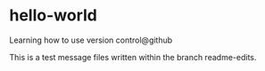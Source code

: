 # hello-world
Learning how to use version control@github

This is a test message files written within the branch readme-edits.
